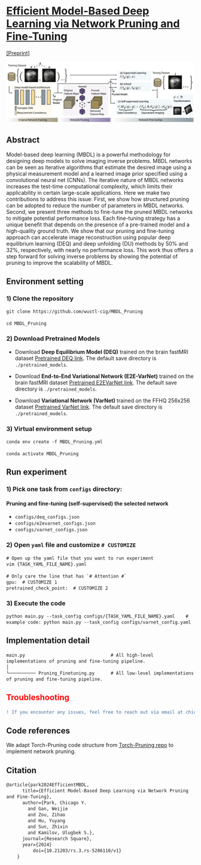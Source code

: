 # [Efficient Model-Based Deep Learning via Network Pruning and Fine-Tuning](https://www.researchsquare.com/article/rs-5286110/v1)

[[Preprint]](https://www.researchsquare.com/article/rs-5286110/v1)

<!-- ![result-gif1](./figures/thumbnail.gif) -->
<!-- <img src="./figures/thumbnail.gif" autoplay="false" loop="false"> -->
<!--
![result-gif1](./figures/inpainting.gif)
![result-git2](./figures/super_resolution.gif)
-->
![cover-img](./figures/cover.png)

## Abstract
Model-based deep learning (MBDL) is a powerful methodology for designing deep models to solve imaging inverse problems. MBDL networks can be seen as iterative algorithms that estimate the desired image using a physical measurement model and a learned image prior specified using a convolutional neural net (CNNs). The iterative nature of MBDL networks increases the test-time computational complexity, which limits their applicability in certain large-scale applications. Here we make two contributions to address this issue: First, we show how structured pruning can be adopted to reduce the number of parameters in MBDL networks. Second, we present three methods to fine-tune the pruned MBDL networks to mitigate potential performance loss. Each fine-tuning strategy has a unique benefit that depends on the presence of a pre-trained model and a high-quality ground truth. We show that our pruning and fine-tuning approach can accelerate image reconstruction using popular deep equilibrium learning (DEQ) and deep unfolding (DU) methods by 50% and 32%, respectively, with nearly no performance loss. This work thus offers a step forward for solving inverse problems by showing the potential of pruning to improve the scalability of MBDL.


## Environment setting

### 1) Clone the repository
```
git clone https://github.com/wustl-cig/MBDL_Pruning

cd MBDL_Pruning
```

### 2) Download Pretrained Models


- Download **Deep Equilibrium Model (DEQ)** trained on the brain fastMRI dataset [Pretrained DEQ link](https://drive.google.com/drive/folders/1jElnRoFv7b31fG0v6pTSQkelbSX3xGZh). The default save directory is `./pretrained_models`.

- Download **End-to-End Variational Network (E2E-VarNet)** trained on the brain fastMRI dataset [Pretrained E2EVarNet link](https://drive.google.com/drive/folders/1jElnRoFv7b31fG0v6pTSQkelbSX3xGZh). The default save directory is `./pretrained_models`.

- Download **Variational Network (VarNet)** trained on the FFHQ 256x256 dataset [Pretrained VarNet link](https://drive.google.com/drive/folders/1-2tUJ3tOU2AruyMYPB33x1aWVOQMSygM). The default save directory is `./pretrained_models`.

### 3) Virtual environment setup
```
conda env create -f MBDL_Pruning.yml

conda activate MBDL_Pruning
```

## Run experiment

### 1) Pick one task from `configs` directory:

#### Pruning and fine-tuning (self-supervised) the selected network

  - `configs/deq_configs.json`
  - `configs/e2evarnet_configs.json`
  - `configs/varnet_configs.json`

### 2) Open `yaml` file and customize `# CUSTOMIZE`

```
# Open up the yaml file that you want to run experiment
vim {TASK_YAML_FILE_NAME}.yaml

# Only care the line that has `# Attention #`
gpu:  # CUSTOMIZE 1
pretrained_check_point:  # CUSTOMIZE 2
```

### 3) Execute the code

```
python main.py --task_config configs/{TASK_YAML_FILE_NAME}.yaml    # example code: python main.py --task_config configs/varnet_config.yaml
```

## Implementation detail

```
main.py                                # All high-level implementations of pruning and fine-tuning pipeline.
│   
└────────── Pruning_Finetuning.py      # All low-level implementations of pruning and fine-tuning pipeline.
```


<h2 style="color:red;">Troubleshooting</h2>

```diff
! If you encounter any issues, feel free to reach out via email at chicago@wustl.edu. 
```


## Code references

We adapt Torch-Pruning code structure from [Torch-Pruning repo](https://github.com/VainF/Torch-Pruning) to implement network pruning.

## Citation

```
@article{park2024EfficientMBDL,
	  title={Efficient Model-Based Deep Learning via Network Pruning and Fine-Tuning},
	  author={Park, Chicago Y.
		and Gan, Weijie
		and Zou, Zihao
		and Hu, Yuyang
		and Sun, Zhixin
		and Kamilov, Ulugbek S.},
	  journal={Research Square},
	  year={2024}
          doi={10.21203/rs.3.rs-5286110/v1}
	}
```